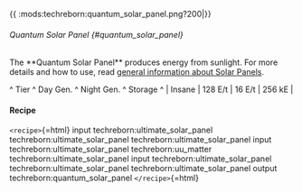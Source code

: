 {{ :mods:techreborn:quantum_solar_panel.png?200\|}}

###### Quantum Solar Panel {#quantum_solar_panel}

The \*\*Quantum Solar Panel\*\* produces energy from sunlight. For more
details and how to use, read [general information about Solar
Panels](energy:generators:solar_panels "wikilink").

\^ Tier \^ Day Gen. \^ Night Gen. \^ Storage \^ \| Insane \| 128 E/t \|
16 E/t \| 256 kE \|

#### Recipe

`<recipe>`{=html} input techreborn:ultimate_solar_panel
techreborn:ultimate_solar_panel techreborn:ultimate_solar_panel input
techreborn:ultimate_solar_panel techreborn:uu_matter
techreborn:ultimate_solar_panel input techreborn:ultimate_solar_panel
techreborn:ultimate_solar_panel techreborn:ultimate_solar_panel output
techreborn:quantum_solar_panel `</recipe>`{=html}
